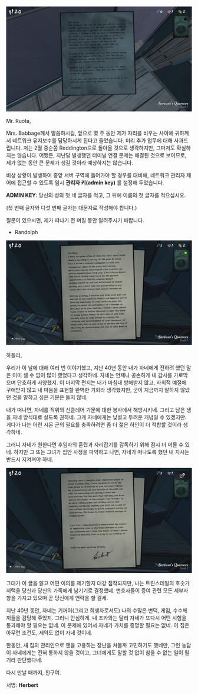 ![IMG_1865.JPG](images/servants_quaters/IMG_1865.JPG)

Mr. Ruota,

Mrs. Babbage께서 말씀하시길, 
앞으로 몇 주 동안 제가 자리를 비우는 사이에 귀하께서 네트워크 유지보수를 담당하시게 된다고 들었습니다.
미리 추가 업무에 대해 사과드립니다.
저는 2월 중순쯤 Reddington으로 돌아올 것으로 생각하지만, 그마저도 확실하지는 않습니다. 
어쨌든, 지난달 발생했던 터미널 연결 문제는 해결된 것으로 보이므로,
제가 없는 동안 큰 문제가 생길 것이라 예상하지는 않습니다.

비상 상황이 발생하여 중앙 서버 구역에 들어가야 할 경우를 대비해,
네트워크 관리자 제어에 접근할 수 있도록 임시 **관리자 키(admin key)** 를 설정해 두었습니다.

**ADMIN KEY**: 당신의 성의 첫 네 글자를 적고, 그 뒤에 이름의 첫 글자를 적으십시오.

(첫 번째 글자와 다섯 번째 글자는 대문자로 작성해야 합니다.)

질문이 있으시면, 제가 떠나기 전 며칠 동안 알려주시기 바랍니다.

- Randolph


![IMG_1866.JPG](images/servants_quaters/IMG_1866.JPG)

하틀리,

우리가 이 날에 대해 여러 번 이야기했고,
지난 40년 동안 내가 자네에게 전하려 했던 말은
이미 셀 수 없이 많이 했었다고 생각하네.
자네는 언제나 공손하게 내 감사를 가로막으며
단호하게 사양했지. 이 마지막 편지는 내가
마침내 방해받지 않고, 사회적 예절에 구애받지 않고
내 마음을 표현할 완벽한 기회라 생각했지만,
굳이 지금까지 말하지 않았던 것을 말하고 싶은
기분은 들지 않네.

내가 떠나면, 자네를 직위와
신클레어 가문에 대한 봉사에서 해방시키네.
그리고 남은 생을 자네 방식대로 살도록 권하네.
그게 자네에게는 낯설고 두려운 개념일 수 있겠지만.
게다가 나는 어린 시몬 군의 필요를 충족하려면
좀 더 젊은 하인이 더 적합할 것이라 생각하네.

그러니 자네가 원한다면 후임자의 훈련과 자리잡기를
감독하기 위해 잠시 더 머물 수 있네.
하지만 그 또는 그녀가 집안 사정을 파악하고 나면,
자네가 떠나도록 했던 내 지시는 반드시 지켜져야 하네.


![IMG_1867.JPG](images/servants_quaters/IMG_1867.JPG)


그대가 이 글을 읽고 어떤 이의를 제기할지 대강 짐작되지만,
나는 트린스데일의 호숫가 저택을 당신과 당신의 가족에게
남기기로 결정했네. 변호사들이 증여 관련 모든 세부사항을
가지고 있으며 곧 당신에게 연락을 할 걸세.

지난 40년 동안, 자네는 기꺼이(그리고 희생자로서도) 나의
수많은 변덕, 게임, 수수께끼들을 감당해 주었지. 그러니
안심하게. 내 조카와는 달리 자네가 또다시 어떤 시험을
통과해야 할 필요는 없네. 이 문제에 있어서 자네가
가치를 증명할 필요는 없네. 이 집은 아무런 조건도,
제약도 없이 자네 것이네.

한동안, 새 집의 관리인으로 앤을 고용하는 장난을 쳐볼까
고민하기도 했네만, 그런 농담이 자네에게는 전혀 통하지
않을 것이고, 그녀에게도 말할 것 없이 참을 수 없는 일이
될 거라 판단했다네.

다시 만날 때까지, 친구여.

서명: **Herbert**

